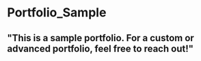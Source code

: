 # Portfolio_Sample  
## "This is a sample portfolio. For a custom or advanced portfolio, feel free to reach out!" 
   
 

  
  
